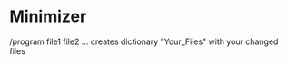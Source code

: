 # Minimizer
/program file1 file2 ...                      creates dictionary "Your_Files" with your changed files
